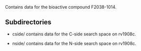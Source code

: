 Contains data for the bioactive compound F2038-1014.

## Subdirectories

- cside/ contains data for the C-side search space on rv1908c.

- nside/ contains data for the N-side search space on rv1908c.

